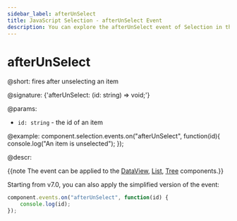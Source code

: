 ```yaml
---
sidebar_label: afterUnSelect
title: JavaScript Selection - afterUnSelect Event 
description: You can explore the afterUnSelect event of Selection in the documentation of the DHTMLX JavaScript UI library. Browse developer guides and API reference, try out code examples and live demos, and download a free 30-day evaluation version of DHTMLX Suite 7.
---
```


# afterUnSelect

@short: fires after unselecting an item

@signature: {'afterUnSelect: (id: string) => void;'}

@params:
- `id: string` - the id of an item

@example:
component.selection.events.on("afterUnSelect", function(id){
    console.log("An item is unselected");
});

@descr:

{{note The event can be applied to the [DataView](dataview/usage_selection.md), [List](list/usage_selection.md), [Tree](tree/usage_selection.md) components.}}

Starting from v7.0, you can also apply the simplified version of the event:

~~~js
component.events.on("afterUnSelect", function(id) {
    console.log(id);
});
~~~
